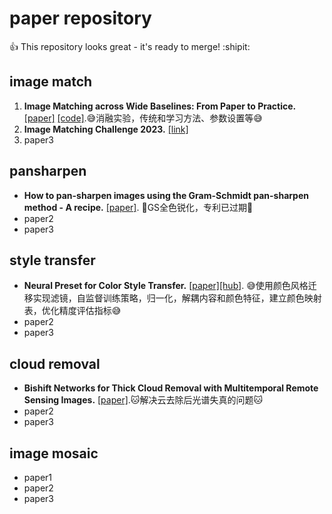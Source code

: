 # paper repository
:+1: This repository looks great - it's ready to merge! :shipit:
## image match
1. __Image Matching across Wide Baselines: From Paper to Practice.__  [[paper]](https://arxiv.org/abs/2003.01587) [[code]](https://github.com/vcg-uvic/image-matching-benchmark).:sweat_smile:消融实验，传统和学习方法、参数设置等:sweat_smile:
3. __Image Matching Challenge 2023.__  [[link]](https://www.kaggle.com/code/qi7axu/imc-2023-submission-example)
4. paper3

## pansharpen
- __How to pan-sharpen images using the Gram-Schmidt pan-sharpen method - A recipe.__  [[paper]](https://www.researchgate.net/publication/274676820_How_to_pan-sharpen_images_using_the_Gram-Schmidt_pan-sharpen_method_-_A_recipe). :smiling_face_with_tear:GS全色锐化，专利已过期:smiling_face_with_tear:
- paper2
- paper3

## style transfer
- __Neural Preset for Color Style Transfer.__ [[paper]](https://arxiv.org/abs/2303.13511)[[hub]](https://github.com/ZHKKKe/NeuralPreset). :sweat_smile:使用颜色风格迁移实现滤镜，自监督训练策略，归一化，解耦内容和颜色特征，建立颜色映射表，优化精度评估指标:sweat_smile:
- paper2
- paper3

## cloud removal
- __Bishift Networks for Thick Cloud Removal with Multitemporal Remote Sensing Images.__  [[paper]](https://www.hindawi.com/journals/ijis/2023/9953198/).:cat:解决云去除后光谱失真的问题:cat:
- paper2
- paper3

## image mosaic
- paper1
- paper2
- paper3
